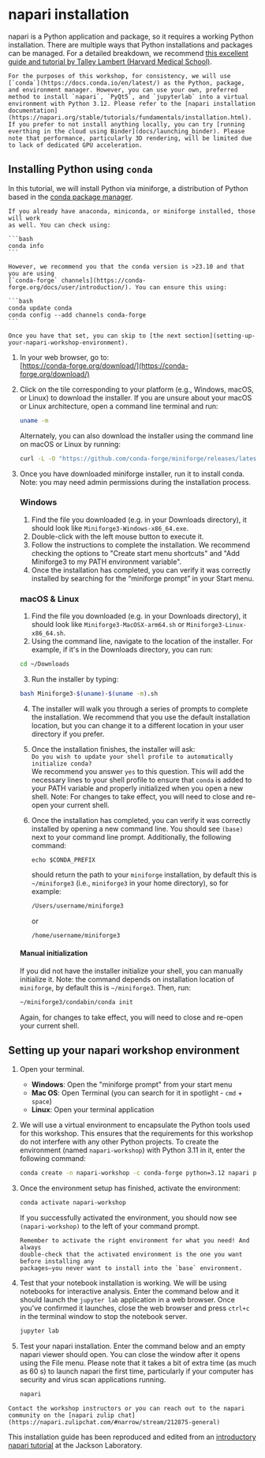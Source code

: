 # napari installation

napari is a Python application and package, so it requires a working Python installation.
There are multiple ways that Python installations and packages can be managed. For a detailed
breakdown, we recommend [this excellent guide and tutorial by Talley Lambert (Harvard Medical School)](https://hackmd.io/@talley/SJB_lObBi).

```{important}
For the purposes of this workshop, for consistency, we will use [`conda`](https://docs.conda.io/en/latest/) as the Python, package, and environment manager. However, you can use your own, preferred method to install `napari`, `PyQt5`, and `jupyterlab` into a virtual environment with Python 3.12. Please refer to the [napari installation documentation](https://napari.org/stable/tutorials/fundamentals/installation.html).
If you prefer to not install anything locally, you can try [running everthing in the cloud using Binder](docs/launching_binder). Please note that performance, particularly 3D rendering, will be limited due to lack of dedicated GPU acceleration.
```

## Installing Python using `conda`

In this tutorial, we will install Python via miniforge, a distribution of
Python based in the [conda package manager](https://docs.conda.io/en/latest/).

````{important}
If you already have anaconda, miniconda, or miniforge installed, those will work
as well. You can check using:

```bash
conda info
```

However, we recommend you that the conda version is >23.10 and that you are using 
[`conda-forge` channels](https://conda-forge.org/docs/user/introduction/). You can ensure this using:

```bash
conda update conda
conda config --add channels conda-forge
```

Once you have that set, you can skip to [the next section](setting-up-your-napari-workshop-environment).
````

1. In your web browser,  go to:  
[https://conda-forge.org/download/](https://conda-forge.org/download/)
2. Click on the tile corresponding to your platform (e.g., Windows, macOS, or Linux) to download the installer. If you are unsure about your macOS or Linux architecture, open a command line terminal and run:

   ```bash
   uname -m
   ```

   Alternately, you can also download the installer using the command line on macOS or Linux by running:

   ```bash
   curl -L -O "https://github.com/conda-forge/miniforge/releases/latest/download/Miniforge3-$(uname)-$(uname -m).sh"
   ```

3. Once you have downloaded miniforge installer, run it to install conda. Note: you may need 
   admin permissions during the installation process.
   
   ### Windows

   1. Find the file you downloaded (e.g. in your Downloads directory), it should look like `Miniforge3-Windows-x86_64.exe`. 
   2. Double-click with the left mouse button to execute it. 
   3. Follow the instructions to complete the installation. We recommend checking the options to "Create start menu shortcuts" and "Add Miniforge3 to my PATH environment variable".
   4. Once the installation has completed, you can verify it was correctly installed by searching for the “miniforge prompt” in your Start menu.

   ### macOS & Linux

   1. Find the file you downloaded (e.g. in your Downloads directory), it should look like `Miniforge3-MacOSX-arm64.sh` or `Miniforge3-Linux-x86_64.sh`.
   2. Using the command line, navigate to the location of the installer. For example, if it's in the Downloads directory, you can run:

   ```bash
   cd ~/Downloads
   ```

   3. Run the installer by typing:

   ```bash
   bash Miniforge3-$(uname)-$(uname -m).sh
   ```

   4. The installer will walk you through a series of prompts to complete the installation. We recommend that you use the default installation location, but you can change it to a different location in your user directory if you prefer. 

   5. Once the installation finishes, the installer will ask:  
   `Do you wish to update your shell profile to automatically initialize conda?`  
   We recommend you answer `yes` to this question. This will add the necessary lines to your shell profile to ensure that `conda` is added to your PATH variable and properly initialized when you open a new shell. Note: For changes to take effect, you will need to close and re-open your current shell.

   6. Once the installation has completed, you can verify it was correctly installed by opening a new command line. You should see `(base)` next to your command line prompt. Additionally, the following command:

      ```
      echo $CONDA_PREFIX
      ```

      should return the path to your `miniforge` installation, by default this is `~/miniforge3` (i.e., `miniforge3` in your home directory), so for example:


      ```bash
      /Users/username/miniforge3
      ```

      or

      ```bash
      /home/username/miniforge3
      ```

   #### Manual initialization

   If you did not have the installer initialize your shell, you can manually initialize it. Note: the command depends on installation location of `miniforge`, by default this is `~/miniforge3`. Then, run:

   ```bash
   ~/miniforge3/condabin/conda init
   ```

   Again, for changes to take effect, you will need to close and re-open your current shell.

## Setting up your napari workshop environment

1. Open your terminal.
   - **Windows**: Open the "miniforge prompt" from your start menu
   - **Mac OS**: Open Terminal (you can search for it in spotlight - `cmd` +
     `space`)
   - **Linux**: Open your terminal application
2. We will use a virtual environment to encapsulate the Python tools used for this workshop.
   This ensures that the requirements for this workshop do not interfere with
   any other Python projects. To create the environment (named
   `napari-workshop`) with Python 3.11 in it, enter the following command:

    ```bash
    conda create -n napari-workshop -c conda-forge python=3.12 napari pyqt jupyterlab
    ```

3. Once the environment setup has finished, activate the environment:

    ```bash
    conda activate napari-workshop
    ```

    If you successfully activated the environment, you should now see
   `(napari-workshop)` to the left of your command prompt.

   ```{important}
   Remember to activate the right environment for what you need! And always 
   double-check that the activated environment is the one you want before installing any 
   packages—you never want to install into the `base` environment.
   ```

4. Test that your notebook installation is working. We will be using notebooks
   for interactive analysis. Enter the command below and it should launch the
   `jupyter lab` application in a web browser. Once you've confirmed it
   launches, close the web browser and press `ctrl+c` in the terminal window to
   stop the notebook server.

    ```bash
    jupyter lab
    ```

5. Test your napari installation. Enter the command below and an empty napari
   viewer should open. You can close the window after it opens using the File menu. 
   Please note that it takes a bit of extra time (as much as 60 s) to launch napari 
   the first time, particularly if your computer has security and virus scan applications
   running.
    
    ```bash
    napari
    ```

```{admonition} Errors launching?
Contact the workshop instructors or you can reach out to the napari community on the [napari zulip chat](https://napari.zulipchat.com/#narrow/stream/212875-general)
```

This installation guide has been reproduced and edited from an [introductory napari tutorial](https://github.com/TheJacksonLaboratory/intro-napari-workshop) at the Jackson Laboratory.